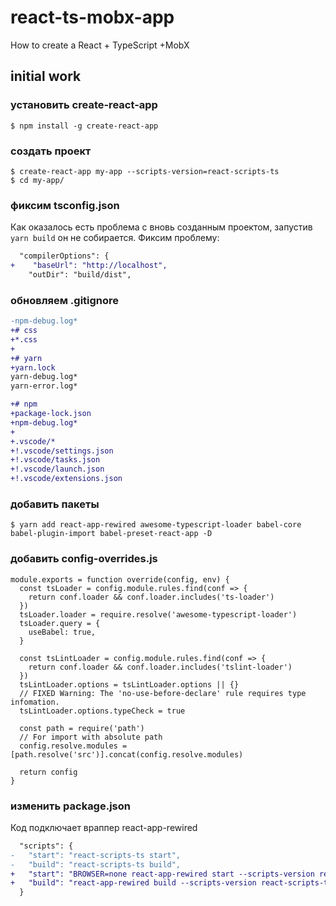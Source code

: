 # react-ts-mobx-app
How to create a React + TypeScript +MobX

## initial work

### установить create-react-app
```
$ npm install -g create-react-app
```

### создать проект
```
$ create-react-app my-app --scripts-version=react-scripts-ts
$ cd my-app/
```

### фиксим tsconfig.json
Как оказалось есть проблема с вновь созданным проектом, запустив `yarn build` он не собирается. Фиксим проблему:
```diff
  "compilerOptions": {
+    "baseUrl": "http://localhost",
    "outDir": "build/dist",
```

### обновляем .gitignore
```diff
-npm-debug.log*
+# css
+*.css
+
+# yarn
+yarn.lock
yarn-debug.log*
yarn-error.log*

+# npm
+package-lock.json
+npm-debug.log*
+
+.vscode/*
+!.vscode/settings.json
+!.vscode/tasks.json
+!.vscode/launch.json
+!.vscode/extensions.json
```

### добавить пакеты
```
$ yarn add react-app-rewired awesome-typescript-loader babel-core babel-plugin-import babel-preset-react-app -D
```

### добавить config-overrides.js
```
module.exports = function override(config, env) {
  const tsLoader = config.module.rules.find(conf => {
    return conf.loader && conf.loader.includes('ts-loader')
  })
  tsLoader.loader = require.resolve('awesome-typescript-loader')
  tsLoader.query = {
    useBabel: true,
  }

  const tsLintLoader = config.module.rules.find(conf => {
    return conf.loader && conf.loader.includes('tslint-loader')
  })
  tsLintLoader.options = tsLintLoader.options || {}
  // FIXED Warning: The 'no-use-before-declare' rule requires type infomation.
  tsLintLoader.options.typeCheck = true

  const path = require('path')
  // For import with absolute path
  config.resolve.modules = [path.resolve('src')].concat(config.resolve.modules)

  return config
}
```

### изменить package.json
Код подключает враппер react-app-rewired
```diff
  "scripts": {
-   "start": "react-scripts-ts start",
-   "build": "react-scripts-ts build",
+   "start": "BROWSER=none react-app-rewired start --scripts-version react-scripts-ts",
+   "build": "react-app-rewired build --scripts-version react-scripts-ts",
  }
```
